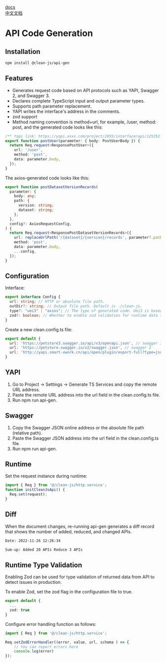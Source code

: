 [docs](https://lulusir.github.io/clean-js/api-gen/usage)  
[中文文档](https://github.com/lulusir/clean-js-api-gen/blob/main/README-zh.md)

# API Code Generation
## Installation
```bash
npm install @clean-js/api-gen
```
## Features
- Generates request code based on API protocols such as YAPI, Swagger 2, and Swagger 3.
- Declares complete TypeScript input and output parameter types.
- Supports path parameter replacement.
- YAPI writes the interface's address in the comments.
- zod support
- Method naming convention is method+url, for example, /user, method: post, and the generated code looks like this:

```typescript
/** Yapi link: https://yapi.xxxx.com/project/2055/interface/api/125352 */
export function postUser(parameter: { body: PostUserBody }) {
  return Req.request<ResponsePostUser>({
    url: '/user',
    method: 'post',
    data: parameter.body,
  });
}
```
The axios-generated code looks like this:


```typescript
export function postDatasetVersionRecords(
  parameter: {
    body: any;
    path: {
      version: string;
      dataset: string;
    };
  },
  config?: AxiosRequestConfig,
) {
  return Req.request<ResponsePostDatasetVersionRecords>({
    url: replaceUrlPath('/{dataset}/{version}/records', parameter?.path),
    method: 'post',
    data: parameter.body,
    ...config,
  });
}
```
## Configuration
Interface:


```typescript
export interface Config {
  url: string; // HTTP or absolute file path.
  outDir?: string; // Output file path. Default is ./clean-js.
  type?: "umi3" | "axios"; // The type of generated code. Umi3 is based on umi-request library, and the default is axios.
  zod?: boolean; // Whether to enable zod validation for runtime data type checking.
}
```
Create a new clean.config.ts file:


```typescript
export default {
  url: 'https://petstore3.swagger.io/api/v3/openapi.json', // swagger 3
  url: 'https://petstore.swagger.io/v2/swagger.json', // swagger 2
  url: 'http://yapi.smart-xwork.cn/api/open/plugin/export-full?type=json&pid=186904&status=all&token=59ecff7d43926c3be48f893deba401407f0d819c6c24a99b307a78c0877bc7d2' // yapi
}
```
## YAPI
1. Go to Project -> Settings -> Generate TS Services and copy the remote URL address.
2. Paste the remote URL address into the url field in the clean.config.ts file.
3. Run npm run api-gen.
## Swagger
1. Copy the Swagger JSON online address or the absolute file path (relative path).
2. Paste the Swagger JSON address into the url field in the clean.config.ts file.
3. Run npm run api-gen.
## Runtime
Set the request instance during runtime:


```typescript
import { Req } from '@/clean-js/http.service';
function initCleanJsApi() {
  Req.set(request);
}
```
## Diff
When the document changes, re-running api-gen generates a diff record that shows the number of added, reduced, and changed APIs.


```bash
Date: 2022-11-26 12:26:34

Sum-up: Added 20 APIs Reduce 3 APIs 
```


## Runtime Type Validation


Enabling Zod can be used for type validation of returned data from API to detect issues in production.

To enable Zod, set the zod flag in the configuration file to true.

```typescript
export default {
  ...
  zod: true
}
```
Configure error handling function as follows:
```typescript
import { Req } from '@/clean-js/http.service';

Req.setZodErrorHandler((error, value, url, schema ) => {
    // You can report errors here
    console.log(error)
});
```